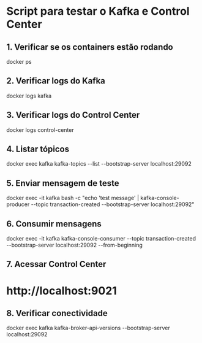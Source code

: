 # Script para testar o Kafka e Control Center

## 1. Verificar se os containers estão rodando
docker ps

## 2. Verificar logs do Kafka
docker logs kafka

## 3. Verificar logs do Control Center
docker logs control-center

## 4. Listar tópicos
docker exec kafka kafka-topics --list --bootstrap-server localhost:29092

## 5. Enviar mensagem de teste
docker exec -it kafka bash -c "echo 'test message' | kafka-console-producer --topic transaction-created --bootstrap-server localhost:29092"

## 6. Consumir mensagens
docker exec -it kafka kafka-console-consumer --topic transaction-created --bootstrap-server localhost:29092 --from-beginning

## 7. Acessar Control Center
# http://localhost:9021

## 8. Verificar conectividade
docker exec kafka kafka-broker-api-versions --bootstrap-server localhost:29092

